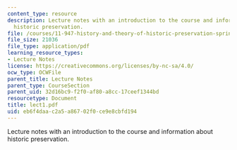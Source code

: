 ```yaml
---
content_type: resource
description: Lecture notes with an introduction to the course and information about
  historic preservation.
file: /courses/11-947-history-and-theory-of-historic-preservation-spring-2007/eb6f4daac2a5a86702f0ce9e8cbfd194_lect1.pdf
file_size: 21036
file_type: application/pdf
learning_resource_types:
- Lecture Notes
license: https://creativecommons.org/licenses/by-nc-sa/4.0/
ocw_type: OCWFile
parent_title: Lecture Notes
parent_type: CourseSection
parent_uid: 32d16bc9-f2f0-af80-a8cc-17ceef1344bd
resourcetype: Document
title: lect1.pdf
uid: eb6f4daa-c2a5-a867-02f0-ce9e8cbfd194
---
```

Lecture notes with an introduction to the course and information about historic preservation.